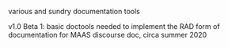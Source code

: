various and sundry documentation tools

v1.0 Beta 1: basic doctools needed to implement the RAD form of documentation for MAAS discourse doc, circa summer 2020
